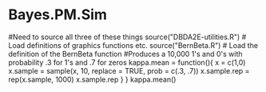 # Bayes.PM.Sim
#Need to source all three of these things
source("DBDA2E-utilities.R") # Load definitions of graphics functions etc.
source("BernBeta.R") # Load the definition of the BernBeta function
#Produces a 10,000 1's and 0's with probability .3 for 1's and .7 for zeros
kappa.mean = function(){ 
  x = c(1,0)
  x.sample = sample(x, 10, replace = TRUE, prob = c(.3, .7))
  x.sample.rep = rep(x.sample, 1000)
  x.sample.rep
  } 
}
kappa.mean()
